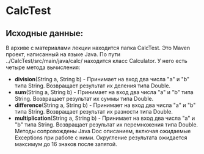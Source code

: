 # CalcTest
## Исходные данные: 
В архиве с материалами лекции находится папка CalcTest. Это Maven проект, написанный на языке Java. По пути ../CalcTest/src/main/java/calc/ находится класс Calculator. У него есть четыре метода вычисления:
- **division**(String a, String b) - Принимает на вход два числа "a" и "b" типа String. Возвращает результат их деления типа Double. 
- **sum**(String a, String b) - Принимает на вход два числа "a" и "b" типа String. Возвращает результат их суммы типа Double. 
- **difference**(String a, String b) - Принимает на вход два числа "a" и "b" типа String. Возвращает результат их разности типа Double. 
- **multiplication**(String a, String b) - Принимает на вход два числа "a" и "b" типа String. Возвращает результат их перемножения типа Double. 
Методы сопровождены Java Doc описанием, включая ожидаемые Exceptions при работе с ними.
Округление результата ожидается максимум до 16 знаков после запятой.
